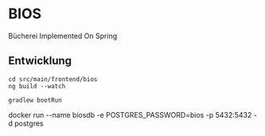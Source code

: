 # BIOS

Bücherei Implemented On Spring

## Entwicklung

```
cd src/main/frontend/bios
ng build --watch
```

```
gradlew bootRun
```


docker run --name biosdb -e POSTGRES_PASSWORD=bios -p 5432:5432 -d postgres
